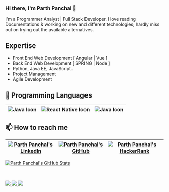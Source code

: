 <!--
**parthfloyd/parthfloyd** is a ✨ _special_ ✨ repository because its `README.md` (this file) appears on your GitHub profile.

Here are some ideas to get you started:

- 🔭 I’m currently working on ...
- 🌱 I’m currently learning ...
- 👯 I’m looking to collaborate on ...
- 🤔 I’m looking for help with ...
- 💬 Ask me about ...
- 📫 How to reach me: ...
- 😄 Pronouns: ...
- ⚡ Fun fact: ...
-->
### Hi there, I'm Parth Panchal 👋

I'm a Programmer Analyst | Full Stack Developer. I love reading Documentations & working on new and different technologies; hardly miss out on trying out the available alternatives.


## Expertise

* Front End Web Development [ Angular | Vue ]
* Back End Web Development [ SPRING | Node ]
* Python, Java EE, JavaScript..
* Project Management
* Agile Development

## :rocket: Programming Languages

|<img align="center" alt="Java Icon" src="https://img.icons8.com/dusk/50/000000/java-coffee-cup-logo.png"/>|<img align="center" alt="React Native Icon" src="https://img.icons8.com/dusk/50/000000/python.png"/>|<img align="center" alt="Java Icon" src="https://img.icons8.com/dusk/50/000000/php-logo.png"/>|
|:---:|:---:|:---:|


## 📫 How to reach me

|<a href="https://www.linkedin.com/in/parth-r-panchal/"><img align="center" alt="Parth Panchal's LinkedIn" src="https://img.icons8.com/bubbles/50/000000/linkedin.png"/></a>|<a href="https://github.com/parthfloyd"><img align="center" alt="Parth Panchal's GitHub" src="https://img.icons8.com/bubbles/50/000000/github.png"/></a>|<a href="https://www.hackerrank.com/parth6606?hr_r=1"><img align="center" alt="Parth Panchal's HackerRank" src="https://img.icons8.com/windows/50/000000/hackerrank.png"/></a>|
|:---:|:---:|:---:|


  <a href="https://github.com/bobypanchal" class="rich-diff-level-one">
    <img src="https://github-readme-stats.vercel.app/api?username=parthfloydl&title_color=333&text_color=777&show_icons=true" alt="Parth Panchal's GitHub Stats" >
  </a>
  
<br><br>
  <a href="https://badges.pufler.dev">
    <img src="https://badges.pufler.dev/visits/parthfloyd/parthfloyd?style=flat-square&color=blue&logo=github">
  </a>
  <a href="https://badges.pufler.dev">
    <img src="https://badges.pufler.dev/years/parthfloyd?style=flat-square&color=blue&logo=github">
  </a>
  <a href="https://badges.pufler.dev">
    <img src="https://badges.pufler.dev/repos/parthfloyd?style=flat-square&color=blue&logo=github">
  </a>


